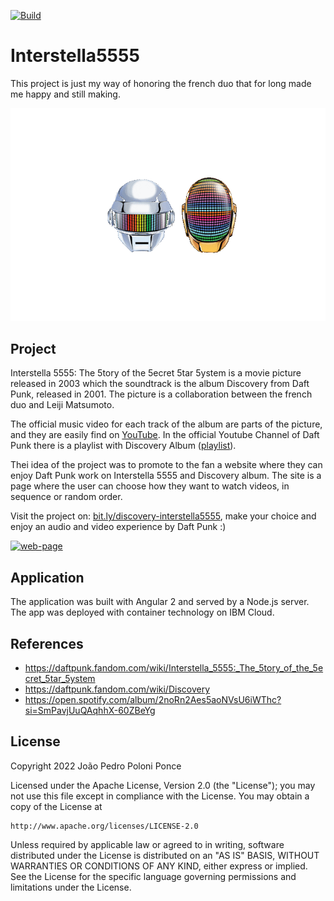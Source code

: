 [![Build](https://github.com/JoaoPedroPP/Interstella5555/actions/workflows/build-deploy.yml/badge.svg)](https://github.com/JoaoPedroPP/Interstella5555/actions/workflows/build-deploy.yml)
# Interstella5555

This project is just my way of honoring the french duo that for long made me happy and still making. 

<div align="center">
    <img src="./support_files/daftpunk.png" alt="daft-punk-helmet"/>
</div>

## Project

Interstella 5555: The 5tory of the 5ecret 5tar 5ystem is a movie picture released in 2003 which the soundtrack is the album Discovery from Daft Punk, released in 2001. The picture is a collaboration between the french duo and Leiji Matsumoto.

The official music video for each track of the album are parts of the picture, and they are easily find on [YouTube](https://youtube.com). In the official Youtube Channel of Daft Punk there is a playlist with Discovery Album ([playlist](https://www.youtube.com/playlist?app=desktop&list=PLSdoVPM5WnndLX6Ngmb8wktMF61dJirKl)).

Thei idea of the project was to promote to the fan a website where they can enjoy Daft Punk work on Interstella 5555 and Discovery album. The site is a page where the user can choose how they want to watch videos, in sequence or random order.

Visit the project on: [bit.ly/discovery-interstella5555](https://bit.ly/discovery-interstella5555), make your choice and enjoy an audio and video experience by Daft Punk :)

<div>
    <a href="https://bit.ly/discovery-interstella5555" target="blank">
        <img src="./support_files/start_page.png" alt="web-page" />
    </a>
</div>

## Application

The application was built with Angular 2 and served by a Node.js server. The app was deployed with container technology on IBM Cloud.

## References

* https://daftpunk.fandom.com/wiki/Interstella_5555:_The_5tory_of_the_5ecret_5tar_5ystem
* https://daftpunk.fandom.com/wiki/Discovery
* https://open.spotify.com/album/2noRn2Aes5aoNVsU6iWThc?si=SmPavjUuQAqhhX-60ZBeYg

## License

Copyright 2022 João Pedro Poloni Ponce

Licensed under the Apache License, Version 2.0 (the "License");
you may not use this file except in compliance with the License.
You may obtain a copy of the License at

    http://www.apache.org/licenses/LICENSE-2.0

Unless required by applicable law or agreed to in writing, software
distributed under the License is distributed on an "AS IS" BASIS,
WITHOUT WARRANTIES OR CONDITIONS OF ANY KIND, either express or implied.
See the License for the specific language governing permissions and
limitations under the License.
